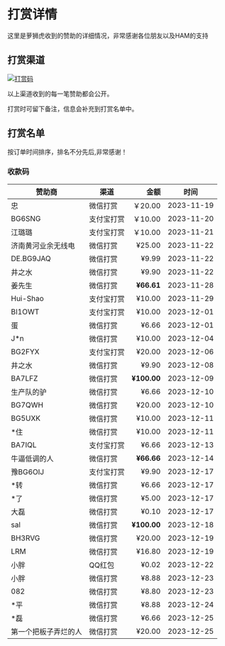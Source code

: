 # 打赏详情

这里是萝狮虎收到的赞助的详细情况，非常感谢各位朋友以及HAM的支持

## 打赏渠道

[![打赏码](https://github.com/losehu/uv-k5-firmware-chinese/blob/main/payment/show.png)](https://github.com/losehu/uv-k5-firmware-chinese/blob/main/payment/payment-codes.md)

以上渠道收到的每一笔赞助都会公开。

打赏时可留下备注，信息会补充到打赏名单中。

## 打赏名单

按订单时间排序，排名不分先后,非常感谢！

### 收款码

| 赞助商        | 渠道 |          金额 | 时间         |
|------------|---|------------:|------------|
| 忠          | 微信打赏 |      ￥20.00 | 2023-11-19 |
| BG6SNG     | 支付宝打赏 |      ￥10.00 | 2023-11-20 |
| 江璐璐        | 支付宝打赏 |      ￥10.00 | 2023-11-21 |
| 济南黄河业余无线电  | 微信打赏 |      ¥25.00 | 2023-11-22 |
| DE.BG9JAQ  | 微信打赏 |       ¥9.99 | 2023-11-22 |
| 井之水        | 微信打赏 |       ¥9.90 | 2023-11-22 |
| 姜先生        | 微信打赏 |  **¥66.61** | 2023-11-28 |
| Hui-Shao   | 支付宝打赏 |      ¥10.00 | 2023-11-29 |
| BI1OWT     | 支付宝打赏 |      ¥10.00 | 2023-12-01 |
| 蛋          | 微信打赏 |       ¥6.66 | 2023-12-01 |
| J*n        | 微信打赏 |      ¥10.00 | 2023-12-04 |
| BG2FYX     | 支付宝打赏 |      ¥20.00 | 2023-12-06 |
| 井之水        | 微信打赏 |       ¥9.90 | 2023-12-08 |
| BA7LFZ     | 微信打赏 | **¥100.00** | 2023-12-09 |
| 生产队的驴      | 微信打赏 |       ¥6.66 | 2023-12-10 |
| BG7QWH     | 微信打赏 |      ¥20.00 | 2023-12-10 |
| BG5UXK     | 微信打赏 |      ¥10.00 | 2023-12-11 |
| *住         | 微信打赏 |      ¥10.00 | 2023-12-11 |
| BA7IQL     | 支付宝打赏 |       ¥6.66 | 2023-12-13 |
| 牛逼低调的人     | 微信打赏 |  **¥66.66** | 2023-12-14 |
| 豫BG6OIJ    | 支付宝打赏 |       ¥9.90 | 2023-12-17 |
| *转         | 微信打赏 |       ¥6.66 | 2023-12-17 |
| *了         | 微信打赏 |       ¥5.00 | 2023-12-17 |
| 大磊         | 微信打赏 |       ¥0.10 | 2023-12-17 |
| sal        | 微信打赏 | **¥100.00** | 2023-12-18 |
| BH3RVG     | 微信打赏 |      ¥20.00 | 2023-12-19 |
| LRM        | 微信打赏 |      ¥16.80 | 2023-12-19 |
| 小胖         | QQ红包 |       ¥0.02 | 2023-12-22 |
| 小胖         | 微信打赏  |       ¥8.88 | 2023-12-23 |
| 082        | 微信打赏 |       ¥8.80 | 2023-12-23 |
| *平         | 微信打赏 |       ¥8.88 | 2023-12-24 |
| *磊         | 微信打赏 |       ¥6.66 | 2023-12-25 |
| 第一个把板子弄烂的人 | 微信打赏 |      ¥20.00 | 2023-12-25 |








